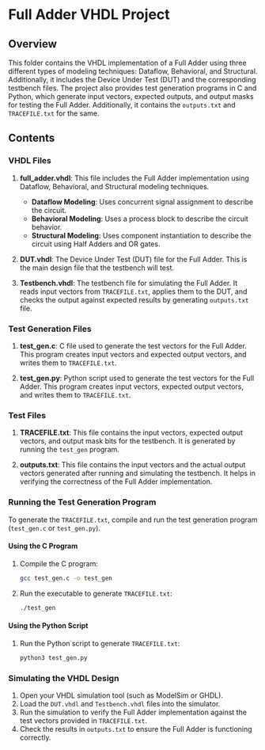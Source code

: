 # Full Adder VHDL Project

## Overview
This folder contains the VHDL implementation of a Full Adder using three different types of modeling techniques: Dataflow, Behavioral, and Structural. Additionally, it includes the Device Under Test (DUT) and the corresponding testbench files. The project also provides test generation programs in C and Python, which generate input vectors, expected outputs, and output masks for testing the Full Adder. Additionally, it contains the `outputs.txt` and `TRACEFILE.txt` for the same.

## Contents

### VHDL Files
1. **full_adder.vhdl**: This file includes the Full Adder implementation using Dataflow, Behavioral, and Structural modeling techniques.
    - **Dataflow Modeling**: Uses concurrent signal assignment to describe the circuit.
    - **Behavioral Modeling**: Uses a process block to describe the circuit behavior.
    - **Structural Modeling**: Uses component instantiation to describe the circuit using Half Adders and OR gates.

2. **DUT.vhdl**: The Device Under Test (DUT) file for the Full Adder. This is the main design file that the testbench will test.

3. **Testbench.vhdl**: The testbench file for simulating the Full Adder. It reads input vectors from `TRACEFILE.txt`, applies them to the DUT, and checks the output against expected results by generating `outputs.txt` file.

### Test Generation Files
1. **test_gen.c**: C file used to generate the test vectors for the Full Adder. This program creates input vectors and expected output vectors, and writes them to `TRACEFILE.txt`.

2. **test_gen.py**: Python script used to generate the test vectors for the Full Adder. This program creates input vectors, expected output vectors, and writes them to `TRACEFILE.txt`.

### Test Files
1. **TRACEFILE.txt**: This file contains the input vectors, expected output vectors, and output mask bits for the testbench. It is generated by running the `test_gen` program.

2. **outputs.txt**: This file contains the input vectors and the actual output vectors generated after running and simulating the testbench. It helps in verifying the correctness of the Full Adder implementation.

### Running the Test Generation Program
To generate the `TRACEFILE.txt`, compile and run the test generation program (`test_gen.c` or `test_gen.py`).

#### Using the C Program
1. Compile the C program:
    ```bash
    gcc test_gen.c -o test_gen
    ```
2. Run the executable to generate `TRACEFILE.txt`:
    ```bash
    ./test_gen
    ```

#### Using the Python Script
1. Run the Python script to generate `TRACEFILE.txt`:
    ```bash
    python3 test_gen.py
    ```

### Simulating the VHDL Design
1. Open your VHDL simulation tool (such as ModelSim or GHDL).
2. Load the `DUT.vhdl` and `Testbench.vhdl` files into the simulator.
3. Run the simulation to verify the Full Adder implementation against the test vectors provided in `TRACEFILE.txt`.
4. Check the results in `outputs.txt` to ensure the Full Adder is functioning correctly.
